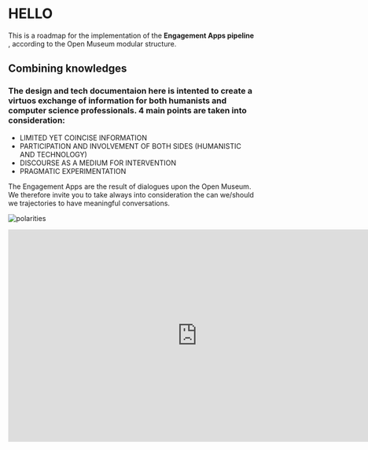 # HELLO
This is a roadmap for the implementation of the <b> Engagement Apps pipeline </b>, according to the Open Museum modular structure. <br>

## Combining knowledges
### The design and tech documentaion here is intented to create a virtuos exchange of information for both humanists and computer science professionals. 4 main points are taken into consideration: <br>
- LIMITED YET COINCISE INFORMATION <br>
- PARTICIPATION AND INVOLVEMENT OF BOTH SIDES (HUMANISTIC AND TECHNOLOGY) <br>
- DISCOURSE AS A MEDIUM FOR INTERVENTION <br>
- PRAGMATIC EXPERIMENTATION <br>



The Engagement Apps are the result of dialogues upon the Open Museum. We therefore invite you to take always into consideration the can we/should we trajectories to have meaningful conversations.

![polarities](polarities.jpg)


<iframe width="768" height="432" src="https://miro.com/app/live-embed/uXjVPGCc3Zs=/?moveToViewport=189329,19336,17554,12259&embedId=977517265221" frameborder="0" scrolling="no" allow="fullscreen; clipboard-read; clipboard-write" allowfullscreen></iframe>
